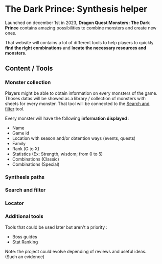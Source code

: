 # The Dark Prince: Synthesis helper

Launched on december 1st in 2023, **Dragon Quest Monsters: The Dark Prince** contains amazing possibilities to combine monsters and create new ones. 

That website will contains a lot of different tools to help players to quickly **find the right combinations** and **locate the necessary resources and monsters**.

## Content / Tools

### Monster collection
Players might be able to obtain information on every monsters of the game. Thoses datas will be showed as a library / collection of monsters with sheets for every monster. That tool will be connected to the [Search and filter](#search-and-filter) tool.

Every monster will have the following **information displayed** :
- Name
- Game id
- Location with season and/or obtention ways (events, quests)
- Family
- Rank (G to X)
- Statistics (Ex: Strength, wisdom; from 0 to 5)
- Combinations (Classic)
- Combinations (Special)

### Synthesis paths

### Search and filter

### Locator

### Additional tools
Tools that could be used later but aren't a priority : 
- Boss guides
- Stat Ranking

Note: the project could evolve depending of reviews and useful ideas. (Such an evidence)